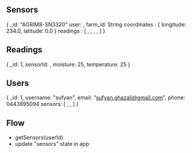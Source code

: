## Sensors

{
\_id: "AGRIM8-SN3320"
user: <UserId>,
farm_id: String
coordinates : {
longitude: 234.0,
latitude: 0.0
}
readings : [
<Reading1>,
<Reading2>,
<Reading3>,
<Reading4>,
]
}

## Readings

{
\_id: 1,
sensorId: <SensorId>,
moisture: 25,
temperature: 25
}

## Users

{
\_id: 1,
username: "sufyan",
email: "sufyan.ghazali@gmail.com",
phone: 0443895094
sensors: [
<SensorId>,
<SensorId>,
<SensorId>
]
}

## Flow

-   getSensors(userId)
-   update "sensors" state in app
